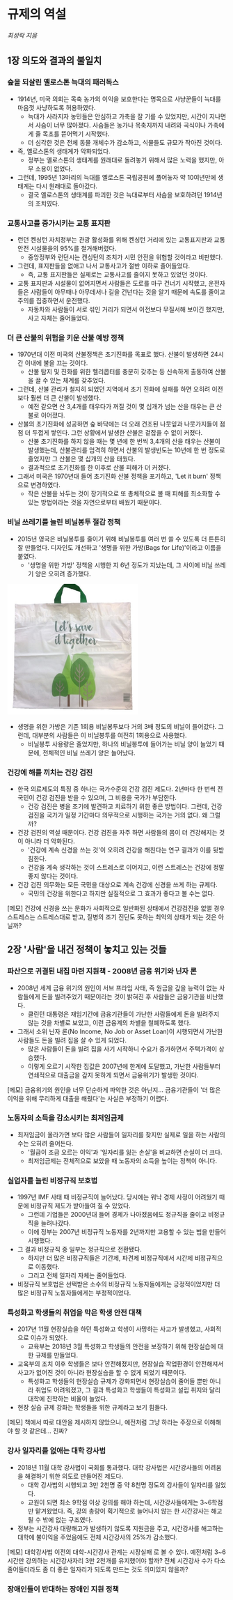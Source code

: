 # 규제의 역설
###### 최성락 지음

## 1장 의도와 결과의 불일치

### 숲을 되살린 옐로스톤 늑대의 패러독스

- 1914년, 미국 의회는 목축 농가의 이익을 보호한다는 명목으로 사냥꾼들이 늑대를 마음껏 사냥하도록 허용하였다.
  - 늑대가 사라지자 농민들은 안심하고 가축을 잘 기를 수 있었지만, 시간이 지나면서 사슴이 너무 많아졌다. 사슴들은 농가나 목축지까지 내려와 곡식이나 가축에게 줄 목초를 뜯어먹기 시작했다.
  - 더 심각한 것은 전체 동물 개체수가 감소하고, 식물들도 규모가 작아진 것이다.
- 즉, 옐로스톤의 생태계가 악화되었다.
  - 정부는 옐로스톤의 생태계를 원래대로 돌려놓기 위해서 많은 노력을 했지만, 아무 소용이 없었다.
- 그런데, 1995년 13마리의 늑대를 옐로스톤 국립공원에 풀어놓자 약 10여년만에 생태계는 다시 원래대로 돌아갔다.
  - 결국 옐로스톤의 생태계를 파괴한 것은 늑대로부터 사슴을 보호하려던 1914년의 조치였다.

### 교통사고를 증가시키는 교통 표지판

- 런던 켄싱턴 자치정부는 관광 활성화를 위해 켄싱턴 거리에 있는 교통표지판과 교통안전 시설물을의 95%를 철거해버렸다.
  - 중앙정부와 런던시는 켄싱턴의 조치가 시민 안전을 위협할 것이라고 비판했다.
- 그런데, 표지판들을 없애고 나서 교통사고가 절반 이하로 줄어들었다.
  - 즉, 교통 표지판들은 실제로는 교통사고를 줄이지 못하고 있었던 것이다.
- 교통 표지판과 시설물이 없어지면서 사람들은 도로를 마구 건너기 시작했고, 운전자들은 사람들이 아무때나 아무데서나 길을 건넌다는 것을 알기 때문에 속도를 줄이고 주의를 집중하면서 운전했다.
  - 자동차와 사람들이 서로 섞인 거리가 되면서 이전보다 무질서해 보이긴 했지만, 사고 자체는 줄어들었다.
  
### 더 큰 산불의 위험을 키운 산불 예방 정책

- 1970년대 이전 미국의 산불정책은 초기진화를 목표로 했다. 산불이 발생하면 24시간 이내에 불을 끄는 것이다.
  - 산불 탐지 및 진화를 위한 헬리콥터를 충분히 갖추는 등 신속하게 출동하여 산불을 끌 수 있는 체계를 갖추었다.
- 그런데, 산불 관리가 철지히 되었던 지역에서 초기 진화에 실패를 하면 오히려 이전보다 훨씬 더 큰 산불이 발생했다.
  - 예전 같으면 산 3,4개를 태우다가 꺼질 것이 몇 십개가 넘는 산을 태우는 큰 산불로 이어졌다.
- 산불의 초기진화에 성공하면 숲 바닥에는 더 오래 건조된 나뭇잎과 나뭇가지들이 점점 더 두껍게 쌓인다. 그런 상황에서 발생한 산불은 겉잡을 수 없이 커졌다.
  - 산불 초기진화를 하지 않을 때는 몇 년에 한 번씩 3,4개의 산을 태우는 산불이 발생했는데, 산불관리를 엄격히 하면서 산불의 발생빈도는 10년에 한 번 정도로 줄었지만 그 산불은 몇 십개의 산을 태웠다.
  - 결과적으로 초기진화를 한 이후로 산불 피해가 더 커졌다.
- 그래서 미국은 1970년대 들어 초기진화 산불 정책을 포기하고, 'Let it burn' 정책으로 변경하였다.
  - 작은 산불을 놔두는 것이 장기적으로 또 총체적으로 볼 때 피해를 최소화할 수 있는 방법이라는 것을 자연으로부터 배웠기 때문이다.

### 비닐 쓰레기를 늘린 비닐봉투 절감 정책

- 2015년 영국은 비닐봉투를 줄이기 위해 비닐봉투를 여러 번 쓸 수 있도록 더 튼튼히 잘 만들었다. 디자인도 개선하고 '생명을 위한 가방(Bags for Life)'이라고 이름을 붙였다.
  - '생명을 위한 가방' 정책을 시행한 지 6년 정도가 지났는데, 그 사이에 비닐 쓰레기 양은 오히려 증가했다.  

<img src="./image/BagsForLife.jpg" width="300px" height="300px" >  

- 생명을 위한 가방은 기존 1회용 비닐봉투보다 거의 3배 정도의 비닐이 들어갔다. 그런데, 대부분의 사람들은 이 비닐봉투를 여전히 1회용으로 사용했다.
  - 비닐봉투 사용량은 줄었지만, 하나의 비닐봉투에 들어가는 비닐 양이 늘었기 때문에, 전체적인 비닐 쓰레기 양은 늘어났다.
  
### 건강에 해를 끼치는 건강 검진

- 한국 의료제도의 특징 중 하나는 국가수준의 건강 검진 제도다. 2년마다 한 번씩 전국민이 건강 검진을 받을 수 있으며, 그 비용을 국가가 부담한다.
  - 건강 검진은 병을 조기에 발견하고 치료하기 위한 좋은 방법이다. 그런데, 건강 검진을 국가가 일정 기간마다 의무적으로 시행하는 국가는 거의 없다. 왜 그럴까?
- 건강 검진의 역설 때문이다. 건강 검진을 자주 하면 사람들의 몸이 더 건강해지는 것이 아니라 더 악화된다.
  - '건강에 계속 신경을 쓰는 것'이 오히려 건강을 해친다는 연구 결과가 이를 뒷받침한다.
  - 건강을 계속 생각하는 것이 스트레스로 이어지고, 이런 스트레스는 건강에 정말 좋지 않다는 것이다.
- 건강 검진 의무화는 모든 국민을 대상으로 계속 건강에 신경을 쓰게 하는 규제다.
  - 국민의 건강을 위한다고 하지만 실질적으로 그 효과가 좋다고 볼 수는 없다.

[메모] 건강에 신경을 쓰는 문화가 사회적으로 일반화된 상태에서 건강검진을 없앨 경우 스트레스는 스트레스대로 받고, 질병의 조기 진단도 못하는 최악의 상태가 되는 것은 아닐까?

## 2장 '사람'을 내건 정책이 놓치고 있는 것들

### 파산으로 귀결된 내집 마련 지원책 - 2008년 금융 위기와 닌자 론

- 2008년 세계 금융 위기의 원인이 서브 프라임 사태, 즉 원금을 갚을 능력이 없는 사람들에게 돈을 빌려주었기 때문이라는 것이 밝혀진 후 사람들은 금융기관을 비난했다.
  - 클린턴 대통령은 재임기간에 금융기관들이 가난한 사람들에게 돈을 빌려주지 않는 것을 차별로 보았고, 이런 금융계의 차별을 철폐하도록 했다.
- 그래서 소위 닌자 론(No Income, No Job or Asset Loan)이 시행되면서 가난한 사람들도 돈을 빌려 집을 살 수 있게 되었다.
  - 많은 사람들이 돈을 빌려 집을 사기 시작하니 수요가 증가하면서 주택가격이 상승했다.
  - 이렇게 오르기 시작한 집값은 2007년에 한계에 도달했고, 가난한 사람들부터 연쇄적으로 대출금을 갚지 못하게 되면서 금융위기가 발생한 것이다.

[메모] 금융위기의 원인을 너무 단순하게 파악한 것은 아닌지... 금융기관들이 '더 많은 이익을 위해 무리하게 대출을 해줬다'는 사실은 부정하기 어렵다.

### 노동자의 소득을 감소시키는 최저임금제

- 최저임금이 올라가면 보다 많은 사람들이 일자리를 찾지만 실제로 일을 하는 사람의 수는 오히려 줄어든다.
  - '월급이 조금 오르는 이익'과 '일자리를 잃는 손실'을 비교하면 손실이 더 크다.
  - 최저임금제는 전체적으로 보았을 때 노동자의 소득을 높이는 정책이 아니다.

### 실업자를 늘린 비정규직 보호법

- 1997년 IMF 사태 때 비정규직이 늘어났다. 당시에는 워낙 경제 사정이 어려웠기 때문에 비정규직 제도가 받아들여 질 수 있었다.
  - 그런데 기업들은 2000년대 들어 경제가 나아졌음에도 정규직을 줄이고 비정규직을 늘려나갔다.
  - 이에 정부는 2007년 비정규직 노동자를 2년까지만 고용할 수 있는 법을 만들어 시행했다.
- 그 결과 비정규직 중 일부는 정규직으로 전환됐다.
  - 하지만 더 많은 비정규직들은 기간제, 파견제 비정규직에서 시간제 비정규직으로 이동했다.
  - 그리고 전체 일자리 자체는 줄어들었다.
- 비정규직 보호법은 선택받은 소수의 비정규직 노동자들에게는 긍정적이었지만 더 많은 비정규직 노동자들에게는 부정적이었다.

### 특성화고 학생들의 취업을 막은 학생 안전 대책

- 2017년 11월 현장실습을 하던 특성화고 학생이 사망하는 사고가 발생했고, 사회적으로 이슈가 되었다.
  - 교육부는 2018년 3월 특성화고 학생들의 안전을 보장하기 위해 현장실습에 대한 규제를 만들었다.
- 교육부의 조치 이후 학생들은 보다 안전해졌지만, 현장실습 작업환경이 안전해져서 사고가 없어진 것이 아니라 현장실습을 할 수 없게 되었기 때문이다.
  - 특성화고 학생들의 현장실습 규제가 강화되면서 현장실습이 줄어들 뿐만 아니라 취업도 어려워졌고, 그 결과 특성화고 학생들이 특성화고 설립 취지와 달리 대학에 진학하는 비율이 늘었다.
- 현장 실습 규제 강화는 학생들을 위한 규제라고 보기 힘들다.

[메모] 책에서 따로 대안을 제시하지 않았으니, 예전처럼 그냥 하라는 주장으로 이해해야 할 것 같은데... 진짜?

### 강사 일자리를 없애는 대학 강사법

- 2018년 11월 대학 강사법이 국회를 통과했다. 대학 강사법은 시간강사들의 어려움을 해결하기 위한 의도로 만들어진 제도다.
  - 대학 강사법의 시행되고 3만 2천명 중 약 8천명 정도의 강사들이 일자리를 잃었다.
  - 교원이 되면 최소 9학점 이상 강의를 해야 하는데, 시간강사들에게는 3~6학점만 맡겨왔었다. 즉, 강의 총량이 획기적으로 늘어나지 않는 한 시간강사는 해고될 수 밖에 없는 구조였다.
- 정부는 시간강사 대량해고가 발생하기 않도록 지원금을 주고, 시간강사를 해고하는 대학에 불이익을 주었음에도 전체 시간강사의 25%가 감소했다.

[메모] 대학강사법 이전의 대학-시간강사 관계는 시장실패 로 볼 수 있다. 예전처럼 3~6시간만 강의하는 시간강사자리 3만 2천개를 유지했어야 할까? 전체 시간강사 수가 다소 줄어들더라도 좀 더 좋은 일자리가 되도록 만드는 것도 의미있지 않을까?

### 장애인들이 반대하는 장애인 지원 정책

